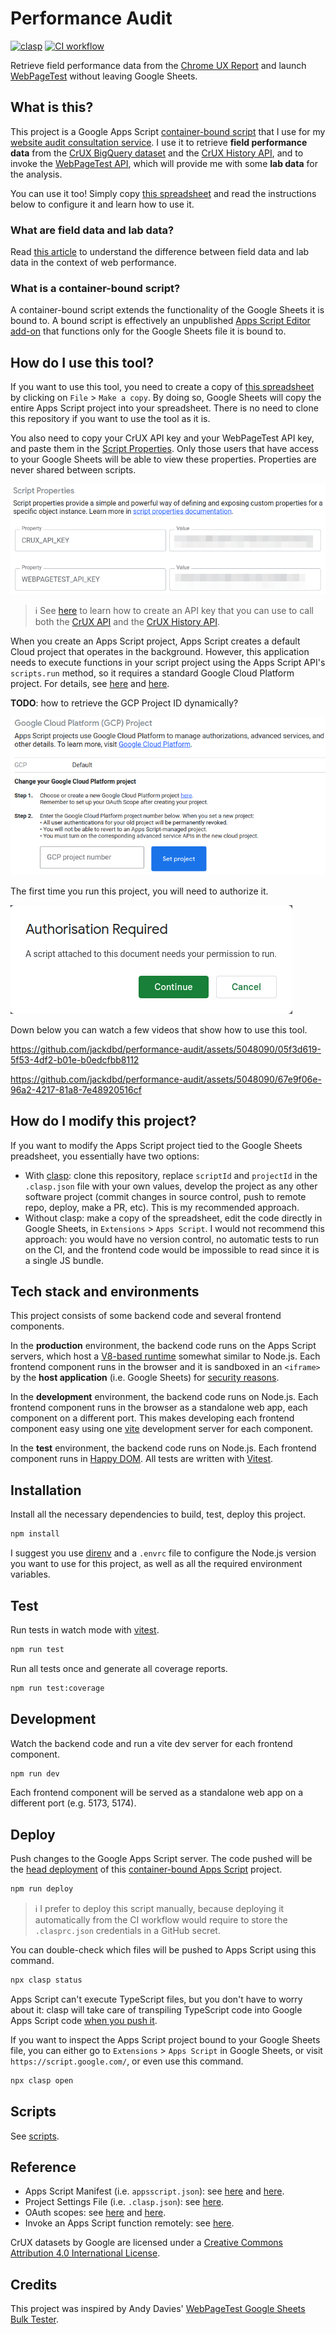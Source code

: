 # Performance Audit

[![clasp](https://img.shields.io/badge/built%20with-clasp-4285f4.svg)](https://github.com/google/clasp)
[![CI workflow](https://github.com/jackdbd/performance-audit/actions/workflows/ci.yaml/badge.svg)](https://github.com/jackdbd/performance-audit/actions/workflows/ci.yaml)

Retrieve field performance data from the [Chrome UX Report](https://developer.chrome.com/docs/crux/) and launch [WebPageTest](https://docs.webpagetest.org/api/reference/) without leaving Google Sheets.

## What is this?

This project is a Google Apps Script [container-bound script](https://developers.google.com/apps-script/guides/bound) that I use for my [website audit consultation service](https://www.giacomodebidda.com/services/website-audit/). I use it to retrieve **field performance data** from the [CrUX BigQuery dataset](https://developer.chrome.com/docs/crux/bigquery/) and the [CrUX History API](https://developer.chrome.com/docs/crux/history-api/), and to invoke the [WebPageTest API](https://docs.webpagetest.org/api/reference/), which will provide me with some **lab data** for the analysis.

You can use it too! Simply copy [this spreadsheet](https://docs.google.com/spreadsheets/d/12Z3HBsRuuJp8yXTa9uaK2CzY6so_uIOrRGa8kaq8ZPk/) and read the instructions below to configure it and learn how to use it.

### What are field data and lab data?

Read [this article](https://web.dev/lab-and-field-data-differences/) to understand the difference between field data and lab data in the context of web performance.

### What is a container-bound script?

A container-bound script extends the functionality of the Google Sheets it is bound to. A bound script is effectively an unpublished [Apps Script Editor add-on](https://developers.google.com/apps-script/add-ons/concepts/types#editor-add-ons) that functions only for the Google Sheets file it is bound to.

## How do I use this tool?

If you want to use this tool, you need to create a copy of [this spreadsheet](https://docs.google.com/spreadsheets/d/12Z3HBsRuuJp8yXTa9uaK2CzY6so_uIOrRGa8kaq8ZPk/) by clicking on `File` > `Make a copy`. By doing so, Google Sheets will copy the entire Apps Script project into your spreadsheet. There is no need to clone this repository if you want to use the tool as it is.

You also need to copy your CrUX API key and your WebPageTest API key, and paste them in the [Script Properties](https://developers.google.com/apps-script/guides/properties). Only those users that have access to your Google Sheets will be able to view these properties. Properties are never shared between scripts.

![Key-Value pairs in Script Properties](./assets/images/script-properties.png)

> :information_source: See [here](https://developer.chrome.com/docs/crux/api/#crux-api-key) to learn how to create an API key that you can use to call both the [CrUX API](https://developer.chrome.com/docs/crux/api/) and the [CrUX History API](https://developer.chrome.com/docs/crux/history-api/).

When you create an Apps Script project, Apps Script creates a default Cloud project that operates in the background. However, this application needs to execute functions in your script project using the Apps Script API's `scripts.run` method, so it requires a standard Google Cloud Platform project. For details, see [here](https://developers.google.com/apps-script/guides/cloud-platform-projects#standard) and [here](https://stackoverflow.com/questions/66607729/how-to-programmatically-deploy-a-google-apps-script-as-a-standard-gcp-project).

**TODO**: how to retrieve the GCP Project ID dynamically?

![GCP project number](./assets/images/gcp-project.png)

The first time you run this project, you will need to authorize it.

![script authorization](./assets/images/script-authorization.png)

Down below you can watch a few videos that show how to use this tool.

https://github.com/jackdbd/performance-audit/assets/5048090/05f3d619-5f53-4df2-b01e-b0edcfbb8112

https://github.com/jackdbd/performance-audit/assets/5048090/67e9f06e-96a2-4217-81a8-7e48920516cf

## How do I modify this project?

If you want to modify the Apps Script project tied to the Google Sheets preadsheet, you essentially have two options:

- With [clasp](https://github.com/google/clasp): clone this repository, replace `scriptId` and `projectId` in the `.clasp.json` file with your own values, develop the project as any other software project (commit changes in source control, push to remote repo, deploy, make a PR, etc). This is my recommended approach.
- Without clasp: make a copy of the spreadsheet, edit the code directly in Google Sheets, in `Extensions` > `Apps Script`. I would not recommend this approach: you would have no version control, no automatic tests to run on the CI, and the frontend code would be impossible to read since it is a single JS bundle.

## Tech stack and environments

This project consists of some backend code and several frontend components.

In the **production** environment, the backend code runs on the Apps Script servers, which host a [V8-based runtime](https://developers.google.com/apps-script/guides/v8-runtime) somewhat similar to Node.js. Each frontend component runs in the browser and it is sandboxed in an `<iframe>` by the **host application** (i.e. Google Sheets) for [security reasons](https://developers.google.com/apps-script/guides/html/restrictions).

In the **development** environment, the backend code runs on Node.js. Each frontend component runs in the browser as a standalone web app, each component on a different port. This makes developing each frontend component easy using one [vite](https://vitejs.dev/guide/) development server for each component.

In the **test** environment, the backend code runs on Node.js. Each frontend component runs in [Happy DOM](https://github.com/capricorn86/happy-dom). All tests are written with [Vitest](https://vitest.dev/).

## Installation

Install all the necessary dependencies to build, test, deploy this project.

```sh
npm install
```

I suggest you use [direnv](https://github.com/direnv/direnv) and a `.envrc` file to configure the Node.js version you want to use for this project, as well as all the required environment variables.

## Test

Run tests in watch mode with [vitest](https://vitest.dev/).

```sh
npm run test
```

Run all tests once and generate all coverage reports.

```sh
npm run test:coverage
```

## Development

Watch the backend code and run a vite dev server for each frontend component.

```sh
npm run dev
```

Each frontend component will be served as a standalone web app on a different port (e.g. 5173, 5174).

## Deploy

Push changes to the Google Apps Script server. The code pushed will be the [head deployment](https://developers.google.com/apps-script/concepts/deployments#head_deployments) of this [container-bound Apps Script](https://developers.google.com/apps-script/guides/bound) project.

```sh
npm run deploy
```

> :information_source: I prefer to deploy this script manually, because deploying it automatically from the CI workflow would require to store the `.clasprc.json` credentials in a GitHub secret.

You can double-check which files will be pushed to Apps Script using this command.

```sh
npx clasp status
```

Apps Script can't execute TypeScript files, but you don't have to worry about it: clasp will take care of transpiling TypeScript code into Google Apps Script code [when you push it](https://developers.google.com/apps-script/guides/typescript).

If you want to inspect the Apps Script project bound to your Google Sheets file, you can either go to `Extensions` > `Apps Script` in Google Sheets, or visit `https://script.google.com/`, or even use this command.

```sh
npx clasp open
```

## Scripts

See [scripts](./scripts/README.md).

## Reference

- Apps Script Manifest (i.e. `appsscript.json`): see [here](https://developers.google.com/apps-script/concepts/manifests) and [here](https://developers.google.com/apps-script/manifest).
- Project Settings File (i.e. `.clasp.json`): see [here](https://github.com/google/clasp#project-settings-file-claspjson).
- OAuth scopes: see [here](https://developers.google.com/apps-script/add-ons/concepts/workspace-scopes) and [here](https://developers.google.com/apps-script/add-ons/concepts/editor-scopes).
- Invoke an Apps Script function remotely: see [here](https://github.com/google/clasp/blob/master/docs/run.md).

CrUX datasets by Google are licensed under a [Creative Commons Attribution 4.0 International License](https://creativecommons.org/licenses/by/4.0/).

## Credits

This project was inspired by Andy Davies' [WebPageTest Google Sheets Bulk Tester](https://github.com/WebPageTest/WebPageTest-Bulk-Tester).
